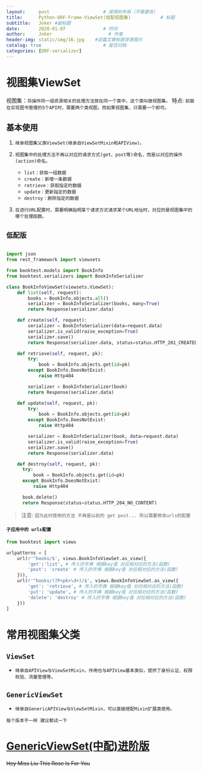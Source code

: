 ```yaml
---
layout:     post                    # 使用的布局（不需要改）
title:      Python-DRF-Frame-ViewSet(低配视图集)           # 标题 
subtitle:   Joker #副标题
date:       2020-01-07              # 时间
author:     Joker                     # 作者
header-img: static/img/16.jpg    #这篇文章标题背景图片
catalog: true                       # 是否归档
categories: [DRF-serializer]
---
```


# 视图集ViewSet

视图集：`将操作同一组资源相关的处理方法放在同一个类中，这个类叫做视图集。`
特点: `前面在实现图书管理的5个API时，需要两个类视图，而如果视图集，只需要一个即可。`

## 基本使用

1. `继承视图集父类ViewSet(继承自ViewSetMixin和APIView)。`
2. `视图集中的处理方法不再以对应的请求方式(get、post等)命名，而是以对应的操作(action)命名。`
   
   - `list：获取一组数据`
   - `create：新增一条数据`
   - `retrieve：获取指定的数据`
   - `update：更新指定的数据`
   - `destroy：删除指定的数据`

3. `在进行URL配置时，需要明确指明某个请求方式请求某个URL地址时，对应的是视图集中的哪个处理函数。`

## `低配版`

```python

import json
from rest_framework import viewsets

from booktest.models import BookInfo
from booktest.serializers import BookInfoSerializer

class BookInfoViewSet(viewsets.ViewSet):
    def list(self, request):
        books = BookInfo.objects.all()
        serializer = BookInfoSerializer(books, many=True)
        return Response(serializer.data)

    def create(self, request):
        serializer = BookInfoSerializer(data=request.data)
        serializer.is_valid(raise_exception=True)
        serializer.save()
        return Response(serializer.data, status=status.HTTP_201_CREATED)

    def retrieve(self, request, pk):
        try:
            book = BookInfo.objects.get(id=pk)
        except BookInfo.DoesNotExist:
            raise Http404

        serializer = BookInfoSerializer(book)
        return Response(serializer.data)

    def update(self, request, pk):
        try:
            book = BookInfo.objects.get(id=pk)
        except BookInfo.DoesNotExist:
            raise Http404

        serializer = BookInfoSerializer(book, data=request.data)
        serializer.is_valid(raise_exception=True)
        serializer.save()
        return Response(serializer.data)

    def destroy(self, request, pk):
      try:
          book = BookInfo.objects.get(id=pk)
      except BookInfo.DoesNotExist:
          raise Http404

      book.delete()
      return Response(status=status.HTTP_204_NO_CONTENT)
```

> 注意: `因为此时使用的方法 不再是以前的 get post... 所以需要修改urls的配置`

#### `子应用中的 urls配置`

```python
from booktest import views

urlpatterns = [
    url(r'^books/$', views.BookInfoViewSet.as_view({
        'get':'list', # 传入的字典 根据key值 对应相对应的方法(函数)
        'post': 'create' # 传入的字典 根据key值 对应相对应的方法(函数)
    })),
    url(r'^books/(?P<pk>\d+)/$', views.BookInfoViewSet.as_view({
        'get': 'retrieve', # 传入的字典 根据key值 对应相对应的方法(函数)
        'put': 'update', # 传入的字典 根据key值 对应相对应的方法(函数)
        'delete': 'destroy' # 传入的字典 根据key值 对应相对应的方法(函数)
    }))
]

```

# 常用视图集父类

## `ViewSet`
   - `继承自APIView与ViewSetMixin，作用也与APIView基本类似，提供了身份认证、权限校验、流量管理等。`

## `GenericViewSet`
   - `继承自GenericAPIView与ViewSetMixin，可以直接搭配Mixin扩展类使用。`

`每个版本不一样 建议都试一下`

# [GenericViewSet(中配)进阶版](https://joker-j-o.github.io/drf-serializer/2020/01/07/02DRF-GenericViewSet(%E4%B8%AD%E9%85%8D%E7%89%88%E8%A7%86%E5%9B%BE%E9%9B%86).html)



~~Hey Miss Liu This Rose Is For You~~